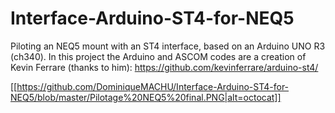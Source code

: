 # Interface-Arduino-ST4-for-NEQ5
Piloting an NEQ5 mount with an ST4 interface, based on an Arduino UNO R3 (ch340).
In this project the Arduino and ASCOM codes are a creation of Kevin Ferrare (thanks to him): https://github.com/kevinferrare/arduino-st4/

[[https://github.com/DominiqueMACHU/Interface-Arduino-ST4-for-NEQ5/blob/master/Pilotage%20NEQ5%20final.PNG|alt=octocat]]
